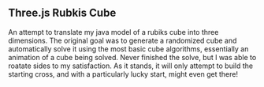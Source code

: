 ## Three.js Rubkis Cube
An attempt to translate my java model of a rubiks cube into three dimensions. The original goal was to generate a randomized cube and automatically solve it using the most basic cube algorithms, essentially an animation of a cube being solved. Never finished the solve, but I was able to roatate sides to my satisfaction. As it stands, it will only attempt to build the starting cross, and with a particularly lucky start, might even get there!
